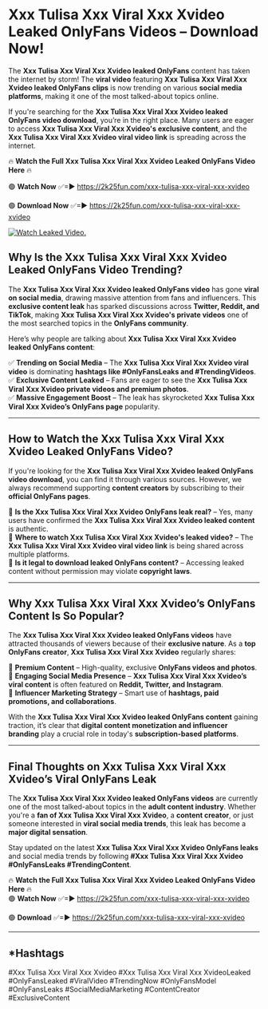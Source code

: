 # Xxx Tulisa Xxx Viral Xxx Xvideo Leaked OnlyFans Videos – Download Now!

The **Xxx Tulisa Xxx Viral Xxx Xvideo leaked OnlyFans** content has taken the internet by storm! The **viral video** featuring **Xxx Tulisa Xxx Viral Xxx Xvideo leaked OnlyFans clips** is now trending on various **social media platforms**, making it one of the most talked-about topics online.  

If you're searching for the **Xxx Tulisa Xxx Viral Xxx Xvideo leaked OnlyFans video download**, you’re in the right place. Many users are eager to access **Xxx Tulisa Xxx Viral Xxx Xvideo's exclusive content**, and the **Xxx Tulisa Xxx Viral Xxx Xvideo viral video link** is spreading across the internet.  

🔥 **Watch the Full Xxx Tulisa Xxx Viral Xxx Xvideo Leaked OnlyFans Video Here** 🔥  

🟢 **Watch Now** ✅=► https://2k25fun.com/xxx-tulisa-xxx-viral-xxx-xvideo

🟢 **Download Now** ✅=► https://2k25fun.com/xxx-tulisa-xxx-viral-xxx-xvideo

[![Watch Leaked Video.](https://miro.medium.com/v2/resize:fit:828/format:webp/1*cilzJN44JGOrTw9NJCrNHA.gif "Watch Leaked Video")](https://2k25fun.com/xxx-tulisa-xxx-viral-xxx-xvideo)

## **Why Is the Xxx Tulisa Xxx Viral Xxx Xvideo Leaked OnlyFans Video Trending?**  

The **Xxx Tulisa Xxx Viral Xxx Xvideo leaked OnlyFans video** has gone **viral on social media**, drawing massive attention from fans and influencers. This **exclusive content leak** has sparked discussions across **Twitter, Reddit, and TikTok**, making **Xxx Tulisa Xxx Viral Xxx Xvideo's private videos** one of the most searched topics in the **OnlyFans community**.  

Here’s why people are talking about **Xxx Tulisa Xxx Viral Xxx Xvideo leaked OnlyFans content**:  

✅ **Trending on Social Media** – The **Xxx Tulisa Xxx Viral Xxx Xvideo viral video** is dominating **hashtags like #OnlyFansLeaks and #TrendingVideos**.  
✅ **Exclusive Content Leaked** – Fans are eager to see the **Xxx Tulisa Xxx Viral Xxx Xvideo private videos and premium photos**.  
✅ **Massive Engagement Boost** – The leak has skyrocketed **Xxx Tulisa Xxx Viral Xxx Xvideo’s OnlyFans page** popularity.  

---

## **How to Watch the Xxx Tulisa Xxx Viral Xxx Xvideo Leaked OnlyFans Video?**  

If you're looking for the **Xxx Tulisa Xxx Viral Xxx Xvideo leaked OnlyFans video download**, you can find it through various sources. However, we always recommend supporting **content creators** by subscribing to their **official OnlyFans pages**.  

🔹 **Is the Xxx Tulisa Xxx Viral Xxx Xvideo OnlyFans leak real?** – Yes, many users have confirmed the **Xxx Tulisa Xxx Viral Xxx Xvideo leaked content** is authentic.  
🔹 **Where to watch Xxx Tulisa Xxx Viral Xxx Xvideo's leaked video?** – The **Xxx Tulisa Xxx Viral Xxx Xvideo viral video link** is being shared across multiple platforms.  
🔹 **Is it legal to download leaked OnlyFans content?** – Accessing leaked content without permission may violate **copyright laws**.  

---

## **Why Xxx Tulisa Xxx Viral Xxx Xvideo’s OnlyFans Content Is So Popular?**  

The **Xxx Tulisa Xxx Viral Xxx Xvideo leaked OnlyFans videos** have attracted thousands of viewers because of their **exclusive nature**. As a **top OnlyFans creator**, **Xxx Tulisa Xxx Viral Xxx Xvideo** regularly shares:  

📌 **Premium Content** – High-quality, exclusive **OnlyFans videos and photos**.  
📌 **Engaging Social Media Presence** – **Xxx Tulisa Xxx Viral Xxx Xvideo’s viral content** is often featured on **Reddit, Twitter, and Instagram**.  
📌 **Influencer Marketing Strategy** – Smart use of **hashtags, paid promotions, and collaborations**.  

With the **Xxx Tulisa Xxx Viral Xxx Xvideo leaked OnlyFans content** gaining traction, it’s clear that **digital content monetization and influencer branding** play a crucial role in today's **subscription-based platforms**.  

---

## **Final Thoughts on Xxx Tulisa Xxx Viral Xxx Xvideo’s Viral OnlyFans Leak**  

The **Xxx Tulisa Xxx Viral Xxx Xvideo leaked OnlyFans videos** are currently one of the most talked-about topics in the **adult content industry**. Whether you're a **fan of Xxx Tulisa Xxx Viral Xxx Xvideo**, a **content creator**, or just someone interested in **viral social media trends**, this leak has become a **major digital sensation**.  

Stay updated on the latest **Xxx Tulisa Xxx Viral Xxx Xvideo OnlyFans leaks** and social media trends by following **#Xxx Tulisa Xxx Viral Xxx Xvideo #OnlyFansLeaks #TrendingContent**.  

🔥 **Watch the Full Xxx Tulisa Xxx Viral Xxx Xvideo Leaked OnlyFans Video Here** 🔥  
🟢 **Watch Now** ✅=► https://2k25fun.com/xxx-tulisa-xxx-viral-xxx-xvideo

🟢 **Download** ✅=► https://2k25fun.com/xxx-tulisa-xxx-viral-xxx-xvideo

---

## *Hashtags
#Xxx Tulisa Xxx Viral Xxx Xvideo #Xxx Tulisa Xxx Viral Xxx XvideoLeaked #OnlyFansLeaked #ViralVideo #TrendingNow #OnlyFansModel #OnlyFansLeaks #SocialMediaMarketing #ContentCreator #ExclusiveContent  